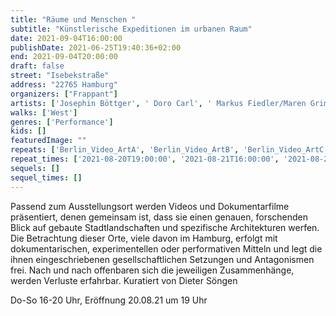 ```yaml
---
title: "Räume und Menschen "
subtitle: "Künstlerische Expeditionen im urbanen Raum"
date: 2021-09-04T16:00:00
publishDate: 2021-06-25T19:40:36+02:00
end: 2021-09-04T20:00:00
draft: false
street: "Isebekstraße"
address: "22765 Hamburg"
organizers: ["Frappant"]
artists: ['Josephin Böttger', ' Doro Carl', ' Markus Fiedler/Maren Grimm', ' Moritz Herda', ' Simone Kessler', '  Antje Majewski/Juliane Solmsdorf', '  Gaëtane Douin/Marie-Alice Schultz', ' Karsten Wiesel', ' Leonhard Müllner/Robin Klengel', ' Katja Windau; Kurator: Dieter Söngen ']
walks: ['West']
genres: ['Performance']
kids: []
featuredImage: ""
repeats: ['Berlin_Video_ArtA', 'Berlin_Video_ArtB', 'Berlin_Video_ArtC', 'Berlin_Video_ArtD', 'Berlin_Video_ArtE', 'Berlin_Video_ArtF', 'Berlin_Video_ArtG', 'Berlin_Video_ArtH', 'Berlin_Video_ArtI', 'Berlin_Video_ArtK']
repeat_times: ['2021-08-20T19:00:00', '2021-08-21T16:00:00', '2021-08-22T16:00:00', '2021-08-26T16:00:00', '2021-08-27T16:00:00', '2021-08-28T16:00:00', '2021-08-29T16:00:00', '2021-09-02T16:00:00', '2021-09-03T16:00:00', '2021-09-05T16:00:00']
sequels: []
sequel_times: []
---
```


Passend zum Ausstellungsort werden Videos und Dokumentarfilme präsentiert, denen gemeinsam ist, dass sie einen genauen, forschenden Blick auf gebaute Stadtlandschaften und spezifische Architekturen werfen. Die Betrachtung dieser Orte, viele davon im Hamburg,  erfolgt mit dokumentarischen, experimentellen oder performativen Mitteln und legt die ihnen eingeschriebenen gesellschaftlichen Setzungen und Antagonismen frei. Nach und nach offenbaren sich die jeweiligen Zusammenhänge, werden Verluste erfahrbar. Kuratiert von Dieter Söngen

Do-So 16-20 Uhr, Eröffnung 20.08.21 um 19 Uhr